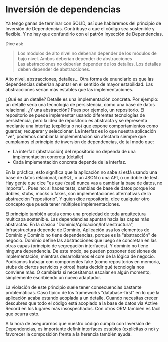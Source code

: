 # Inversión de dependencias

Ya tengo ganas de terminar con SOLID, así que hablaremos del principio de Inversión de Dependencias. Contribuye a que el código sea sostenible y flexible. Y no hay que confundirlo con el patrón Inyección de Dependencias.

Dice así:

> Los módulos de alto nivel no deberían depender de los módulos de bajo nivel. Ambos deberían depender de abstracciones  
> Las abstracciones no deberían depender de los detalles. Los detalles deben depender de abstracciones.

Alto nivel, abstracciones, detalles... Otra forma de enunciarlo es que las dependencias deberían apuntar en el sentido de mayor estabilidad. Las abstracciones serían más estables que las implementaciones.

¿Qué es un detalle? Detalle es una implementación concreta. Por ejemplo: un detalle sería una tecnología de persistencia, como una base de datos relacional. ¿Y una abstracción? Pues por ejemplo, un repositorio. El repositorio se puede implementar usando diferentes tecnologías de persistencia, pero la idea de repositorio es abstracta y se representa mediante una interfaz (explícita o no) que expone comportamientos como guardar, recuperar y seleccionar. La interfaz es lo que nuestra aplicación "ve", podemos cambiar la implementación sin afectarla siempre que cumplamos el principio de inversión de dependencias, de tal modo que:

* La interfaz (abstracción) del repositorio no dependa de una implementación concreta (detalle)
* Cada implementación concreta depende de la interfaz.

En la práctica, esto significa que la aplicación no sabe si está usando una base de datos relacional, noSQL, o un JSON o una API, o un doble de test. Hay gente que dice "es que (casi) nunca vas a cambiar la base de datos, no importa"... Pues no: si haces tests, cambias de base de datos porque los dobles, stubs, mocks o fakes, son implementaciones alternativas de la abstracción "repositorio". Y quien dice repositorio, dice cualquier otro concepto que pueda tener múltiples implementaciones.

El principio también actúa como una propiedad de toda arquitectura multicapa sostenible. Las dependencias apuntan hacia las capas más abstractas. En la clásica "Dominio/Aplicación/Infraestructura", Infraestructura depende de Dominio, Aplicación usa los elementos de Dominio y Dominio no tiene dependencias, porque es la "abstracción" de negocio. Dominio define las abstracciones que luego se concretan en las otras capas (principio de segregación interfaces). Y dominio no tiene ninguna dependencia. De este modo, se pueden posponer decisiones de implementación, mientras desarrollamos el core de la lógica de negocio. Podríamos trabajar con componentes fake (como repositorios en memoria, stubs de ciertos servicios y otros) hasta decidir qué tecnología nos conviene más. O cambiarla si necesitamos escalar en algún momento, simplemente escribiendo un nuevo adaptador.

La violación de este principio suele tener consecuencias bastante problemáticas. Caso típico de los frameworks "database-first" en lo que la aplicación acaba estando acoplada a un detalle. Cuando necesitas crecer descubres que todo el código está acoplado a la base de datos vía Active Record en los lugares más insospechados. Con otros ORM también es fácil que ocurra esto.

A la hora de asegurarnos que nuestro código cumpla con Inversión de Dependencias, es importante definir interfaces estables (explícitas o no) y favorecer la composición frente a la herencia también ayuda.